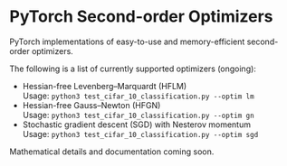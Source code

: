 # PyTorch Second-order Optimizers

PyTorch implementations of easy-to-use and memory-efficient second-order optimizers.

The following is a list of currently supported optimizers (ongoing):

- Hessian-free Levenberg&ndash;Marquardt (HFLM) \
  Usage: `python3 test_cifar_10_classification.py --optim lm`
- Hessian-free Gauss&ndash;Newton (HFGN) \
  Usage: `python3 test_cifar_10_classification.py --optim gn`
- Stochastic gradient descent (SGD) with Nesterov momentum \
  Usage: `python3 test_cifar_10_classification.py --optim sgd`

Mathematical details and documentation coming soon.